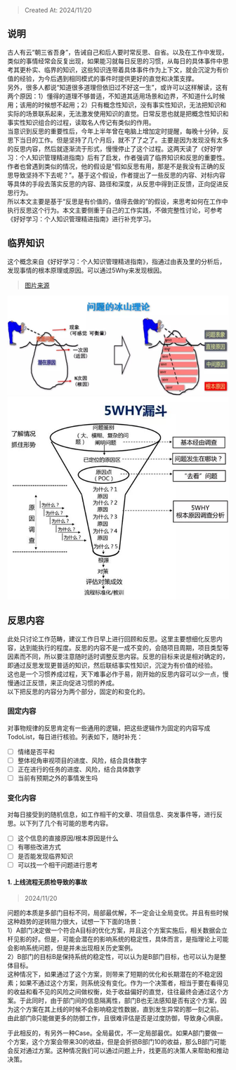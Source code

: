 > Created At: 2024/11/20
## 说明
古人有云“朝三省吾身”，告诫自己和后人要时常反思、自省。以及在工作中发现，类似的事情经常会反复出现，如果能习就每日反思的习惯，从每日的具体事件中思考其更朴实、临界的知识，这些知识连带着具体事件作为上下文，就会沉淀为有价值的经验，为今后遇到相同模式的事件时提供更好的直觉和决策支撑。<br/>
另外，很多人都说“知道很多道理但依旧过不好这一生”，或许可以这样解读，这有两个原因：1）懂得的道理不够普适，不知道其适用场景和边界，不知道什么时候用；该用的时候想不起用；2）只有概念性知识，没有事实性知识，无法把知识和实际的场景联系起来，无法激发使用知识的直觉。日常反思也就是把概念性知识和事实性知识组合的过程，读取名人传记有类似的作用。<br/>
当意识到反思的重要性后，今年上半年曾在电脑上增加定时提醒，每晚十分钟，反思下当日的工作。但是坚持了几个月后，就不了了之了。主要是因为发现没有太多的反思内容，然后就逐渐流于形式，慢慢停止了这个过程。这两天读了《好好学习：个人知识管理精进指南》后有了启发，作者强调了临界知识和反思的重要性。作者也曾遇到类似的情况，他的假设是“假如反思有用，那是不是我没有正确的反思导致坚持不下去呢？”。基于这个假设，作者提出了一些反思的内容、对标内容等具体的手段去落实反思的内容、路径和深度，从反思中得到正反馈，正向促进反思行为。<br/>
所以本文主要是基于“反思是有价值的，值得去做的”的假设，来思考如何在工作中执行反思这个行为。本文主要侧重于自己的工作实践，不做完整性讨论，可参考《好好学习：个人知识管理精进指南》进行补充学习。
## 临界知识
这个概念来自《好好学习：个人知识管理精进指南》，指通过由表及里的分析后，发现事情的根本原理或原因。可以通过5Why来发现根因。<br/>

> [图片来源](https://www.longco.cc/news_d.php?id=39&class=3&fclass=0)

![问题的冰山理论.jpg](pic/冰山理论.jpg)<br/>
![5Why漏斗.jpg](pic/5Why漏斗.jpg)
## 反思内容
此处只讨论工作范畴，建议工作日早上进行回顾和反思。这里主要想细化反思内容，达到能执行的程度。反思的内容不是一成不变的，会随项目周期，项目类型等因素而不同，所以要注意随时适时调整反思内容。反思的目标来说是相对确定的，即通过反思发现更普适的知识，然后联结事实性知识，沉淀为有价值的经验。<br/>
这也是一个习惯养成过程，天下难事必作于易，刚开始的反思内容可以少一点，慢慢通过正反馈，来正向促进习惯的养成。<br/>
以下把反思的内容分为两个部分，固定的和变化的。
### 固定内容
对事物规律的反思肯定有一些通用的逻辑，把这些逻辑作为固定的内容写成TodoList，每日进行核验。列表如下，随时补充：
- [ ] 情绪是否平和
- [ ] 整体视角审视项目的进度、风险，结合具体数字
- [ ] 正在进行的任务的进度、风险，结合具体数字
- [ ] 当前有预期之外的事情发生吗

### 变化内容
对每日接受到的随机信息，如工作相干的文章、项目信息、突发事件等，进行反思。以下列了几个有可能的思考内容。
- [ ] 这个信息的直接原因/根本原因是什么
- [ ] 有哪些改进方式
- [ ] 是否能发现临界知识
- [ ] 可以找一个相干问题进行思考
#### 1. 上线流程无质检导致的事故
> 2024/11/20

问题的本质是多部门目标不同，局部最优解，不一定会让全局变优。并且有些时候这种趋势的逆转阻力很大，试想一下下面的场景：<br/>
1）A部门决定做一个符合A目标的优化方案，并且这个方案实施后，相关数据会立杆见影的好。但是，可能会潜在的影响系统的稳定性，具体而言，是指理论上可能会影响系统问题，但是并未出现相关历史案例。<br/>
2）B部门的目标B是保持系统的稳定性，可以认为是B部门目标，也可以认为是整体目标。<br/>
这种情况下，如果通过了这个方案，则带来了短期的优化和长期潜在的不稳定因素；如果不通过这个方案，则系统没有变化。作为一个决策者，相当于要在看得见的收益和看不见的风险之间做权衡，处于收益偏好的直觉，往往最终会通过这个方案。于此同时，由于部门间的信息隔离性，部门B也无法感知是否有这个方案，因为这个方案在其上线的时候不会影响稳定性数据，直到发生异常的那一刻之前。<br/>
由此部门B只能做更多的防御工作，且很难评估是否是过度防御，导致身心俱疲。

于此相反的，有另外一种Case。全局最优，不一定局部最优。如果A部门要做一个方案，这个方案会带来30的收益，但是会折损B部门10的收益，那么B部门可能会反对通过方案。这种情况我们可以通过问题上升，找更高的决策人来帮助和推动决策。